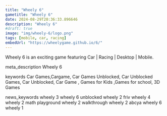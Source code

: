 ```yaml
---
title: "Wheely 6"
gametitle: "Wheely 6"
date: 2024-08-29T20:36:33.896646
description: "Wheely 6"
#draft: true
image: "img/wheely-6/logo.png"
tags: [mobile, car, racing]
embedUrl: "https://wheelygame.github.io/6/"
---
```


Wheely 6 is an exciting game featuring Car | Racing | Desktop | Mobile.

meta_description
Wheely 6


keywords
Car Games,Cargame, Car Games Unblocked, Car Unblocked Games, Car Unblocked, Car Game , Games for Kids ,Games for school, 3D Games


news_keywords
wheely 3 wheely 6 unblocked wheely 2 friv wheely 4 wheely 2 math playground wheely 2 walkthrough wheely 2 abcya wheely 6 wheely 1
